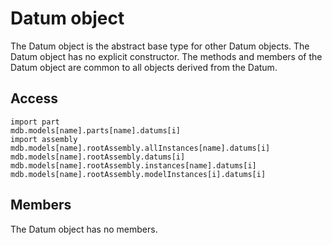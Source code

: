 # Datum object

The Datum object is the abstract base type for other Datum objects. The Datum object has no explicit constructor. The methods and members of the Datum object are common to all objects derived from the Datum.

## Access

```
import part
mdb.models[name].parts[name].datums[i]
import assembly
mdb.models[name].rootAssembly.allInstances[name].datums[i]
mdb.models[name].rootAssembly.datums[i]
mdb.models[name].rootAssembly.instances[name].datums[i]
mdb.models[name].rootAssembly.modelInstances[i].datums[i]
```

## Members

The Datum object has no members.